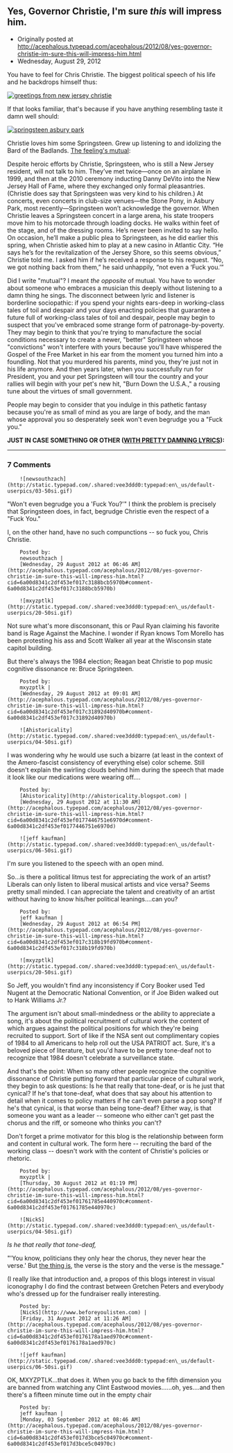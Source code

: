 ## Yes, Governor Christie, I'm sure <em>this</em> will impress him.

 * Originally posted at http://acephalous.typepad.com/acephalous/2012/08/yes-governor-christie-im-sure-this-will-impress-him.html
 * Wednesday, August 29, 2012



You have to feel for Chris Christie. The biggest political speech of his life and he backdrops himself thus:

[![greetings from new jersey christie](http://www.lawyersgunsmoneyblog.com/wp-content/uploads/2012/08/greetings-from-new-jersey-christie.jpg "greetings from new jersey christie")](http://www.lawyersgunsmoneyblog.com/wp-content/uploads/2012/08/greetings-from-new-jersey-christie.jpg)

If that looks familiar, that's because if you have anything resembling taste it damn well should:

[![springsteen asbury park](http://www.lawyersgunsmoneyblog.com/wp-content/uploads/2012/08/springsteen-asbury-park.jpg "springsteen asbury park")](http://www.lawyersgunsmoneyblog.com/wp-content/uploads/2012/08/springsteen-asbury-park.jpg)

Christie loves him some Springsteen. Grew up listening to and idolizing the Bard of the Badlands. [The feeling's mutual](http://www.theatlantic.com/magazine/archive/2012/07/jersey-boys/309019/):

Despite heroic efforts by Christie, Springsteen, who is 
still a New  Jersey resident, will not talk to him. They’ve met 
twice—once on an  airplane in 1999, and then at the 2010 ceremony 
inducting Danny DeVito  into the New Jersey Hall of Fame, where they 
exchanged only formal  pleasantries. (Christie does say that Springsteen
 was very kind to his  children.) At concerts, even concerts in 
club-size venues—the Stone  Pony, in Asbury Park, most 
recently—Springsteen won’t acknowledge the  governor. When Christie 
leaves a Springsteen concert in a large arena,  his state troopers move 
him to his motorcade through loading docks. He  walks within feet of the
 stage, and of the dressing rooms. He’s never  been invited to say 
hello. On occasion, he’ll make a public plea to  Springsteen, as he did 
earlier this spring, when Christie asked him to  play at a new casino in
 Atlantic City. “He says he’s for the  revitalization of the Jersey 
Shore, so this seems obvious,” Christie  told me. I asked him if he’s 
received a response to his request. “No, we  got nothing back from 
them,” he said unhappily, “not even a ‘Fuck  you.’”

Did I write "mutual"? I meant _the opposite_ of mutual. You 
have to wonder about someone who embraces a musician this deeply without
 listening to a damn thing he sings. The disconnect between lyric and 
listener is borderline sociopathic: if you spend your nights ears-deep 
in working-class tales of toil and despair and your days enacting 
policies that guarantee a future full of working-class tales of toil and
 despair, people may begin to suspect that you've embraced some strange 
form of patronage-by-poverty. They may begin to think that you're trying
 to manufacture the social conditions necessary to create a newer, 
"better" Springsteen whose "convictions" won't interfere with yours 
because you'll have whispered the Gospel of the Free Market in his ear 
from the moment you turned him into a foundling. Not that you murdered 
his parents, mind you, they're just not in his life anymore. And then 
years later, when you successfully run for President, you and your pet 
Springsteen will tour the country and your rallies will begin with your 
pet's new hit, "Burn Down the U.S.A.," a rousing tune about the virtues 
of small government.

People may begin to consider that you indulge in this pathetic 
fantasy because you're as small of mind as you are large of body, and 
the man whose approval you so desperately seek won't even begrudge you a
 "Fuck you."

**JUST IN CASE SOMETHING OR OTHER ([WITH PRETTY DAMNING LYRICS](http://www.springsteenlyrics.com/lyrics/l/lostintheflood.php)):**






		

* * *

### 7 Comments 

		

                
[]()

	

		![newsouthzach](http://static.typepad.com/.shared:vee3ddd0:typepad:en\_us/default-userpics/03-50si.gif)
	

	

		

"Won't even begrudge you a 'Fuck You?'"  I think the problem is precisely that Springsteen does, in fact, begrudge Christie even the respect of a "Fuck You."

I, on the other hand, have no such compunctions -- so fuck you, Chris Christie.

	

		Posted by:
		newsouthzach |
		[Wednesday, 29 August 2012 at 06:46 AM](http://acephalous.typepad.com/acephalous/2012/08/yes-governor-christie-im-sure-this-will-impress-him.html?cid=6a00d8341c2df453ef017c3188bcb5970b#comment-6a00d8341c2df453ef017c3188bcb5970b)

[]()

	

		![mxyzptlk](http://static.typepad.com/.shared:vee3ddd0:typepad:en\_us/default-userpics/20-50si.gif)
	

	

		

Not sure what's more disconsonant, this or Paul Ryan claiming his favorite band is Rage Against the Machine. I wonder if Ryan knows Tom Morello has been protesting his ass and Scott Walker all year at the Wisconsin state capitol building. 

But there's always the 1984 election; Reagan beat Christie to pop music cognitive dissonance re: Bruce Springsteen.

	

		Posted by:
		mxyzptlk |
		[Wednesday, 29 August 2012 at 09:01 AM](http://acephalous.typepad.com/acephalous/2012/08/yes-governor-christie-im-sure-this-will-impress-him.html?cid=6a00d8341c2df453ef017c31892d40970b#comment-6a00d8341c2df453ef017c31892d40970b)

[]()

	

		![Ahistoricality](http://static.typepad.com/.shared:vee3ddd0:typepad:en\_us/default-userpics/04-50si.gif)
	

	

		

I was wondering why he would use such a bizarre (at least in the context of the Amero-fascist consistency of everything else) color scheme. Still doesn't explain the swirling clouds behind him during the speech that made it look like our medications were wearing off....

	

		Posted by:
		[Ahistoricality](http://ahistoricality.blogspot.com) |
		[Wednesday, 29 August 2012 at 11:30 AM](http://acephalous.typepad.com/acephalous/2012/08/yes-governor-christie-im-sure-this-will-impress-him.html?cid=6a00d8341c2df453ef0177446751e6970d#comment-6a00d8341c2df453ef0177446751e6970d)

[]()

	

		![jeff kaufman](http://static.typepad.com/.shared:vee3ddd0:typepad:en\_us/default-userpics/06-50si.gif)
	

	

		

I'm sure you listened to the speech with an open mind.  

So...is there a political litmus test for appreciating the work of an artist? Liberals can only listen to liberal musical artists and vice versa? Seems pretty small minded. I can appreciate the talent and creativity of an artist without having to know his/her political leanings....can you?

	

		Posted by:
		jeff kaufman |
		[Wednesday, 29 August 2012 at 06:54 PM](http://acephalous.typepad.com/acephalous/2012/08/yes-governor-christie-im-sure-this-will-impress-him.html?cid=6a00d8341c2df453ef017c318b19fd970b#comment-6a00d8341c2df453ef017c318b19fd970b)

[]()

	

		![mxyzptlk](http://static.typepad.com/.shared:vee3ddd0:typepad:en\_us/default-userpics/20-50si.gif)
	

	

		

So Jeff, you wouldn't find any inconsistency if Cory Booker used Ted Nugent at the Democratic National Convention, or if Joe Biden walked out to Hank Williams Jr.?

The argument isn't about small-mindedness or the ability to appreciate a song, it's about the political recruitment of cultural work the content of which argues against the political positions for which they're being recruited to support. Sort of like if the NSA sent out complimentary copies of 1984 to all Americans to help roll out the USA PATRIOT act. Sure, it's a beloved piece of literature, but you'd have to be pretty tone-deaf not to recognize that 1984 doesn't celebrate a surveillance state. 

And that's the point: When so many other people recognize the cognitive dissonance of Christie putting forward that particular piece of cultural work, they begin to ask questions: Is he that really that tone-deaf, or is he just that cynical? If he's that tone-deaf, what does that say about his attention to detail when it comes to policy matters if he can't even parse a pop song?   If he's that cynical, is that worse than being tone-deaf? Either way, is that someone you want as a leader -- someone who either can't get past the chorus and the riff, or someone who thinks _you_ can't?

Don't forget a prime motivator for this blog is the relationship between form and content in cultural work. The form here -- recruiting the bard of the working class -- doesn't work with the content of Christie's policies or rhetoric.

	

		Posted by:
		mxyzptlk |
		[Thursday, 30 August 2012 at 01:19 PM](http://acephalous.typepad.com/acephalous/2012/08/yes-governor-christie-im-sure-this-will-impress-him.html?cid=6a00d8341c2df453ef01761785e440970c#comment-6a00d8341c2df453ef01761785e440970c)

[]()

	

		![NickS](http://static.typepad.com/.shared:vee3ddd0:typepad:en\_us/default-userpics/04-50si.gif)
	

	

		

_Is he that really that tone-deaf,_ 

"'You know, politicians they only hear the chorus, they never hear the verse.' But [the thing is](http://www.youtube.com/watch?v=4D-p-DbsTp8), the verse is the story and the verse is the message."

(I really like that introduction and, a propos of this blogs interest in visual iconography I do find the contrast between Gretchen Peters and everybody who's dressed up for the fundraiser really interesting.

	

		Posted by:
		[NickS](http://www.beforeyoulisten.com) |
		[Friday, 31 August 2012 at 11:26 AM](http://acephalous.typepad.com/acephalous/2012/08/yes-governor-christie-im-sure-this-will-impress-him.html?cid=6a00d8341c2df453ef0176178a1aed970c#comment-6a00d8341c2df453ef0176178a1aed970c)

[]()

	

		![jeff kaufman](http://static.typepad.com/.shared:vee3ddd0:typepad:en\_us/default-userpics/06-50si.gif)
	

	

		

OK, MXYZPTLK...that does it. When you go back to the fifth dimension you are banned from watching any Clint Eastwood movies......oh, yes....and then there's a fifteen minute time out in the empty chair

	

		Posted by:
		jeff kaufman |
		[Monday, 03 September 2012 at 08:46 AM](http://acephalous.typepad.com/acephalous/2012/08/yes-governor-christie-im-sure-this-will-impress-him.html?cid=6a00d8341c2df453ef017d3bce5c04970c#comment-6a00d8341c2df453ef017d3bce5c04970c)

		

        